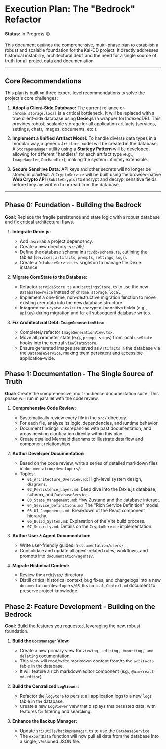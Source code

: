 # Execution Plan: The "Bedrock" Refactor

**Status:** In Progress 🟡

This document outlines the comprehensive, multi-phase plan to establish a robust and scalable foundation for the Kai-CD project. It directly addresses historical instability, architectural debt, and the need for a single source of truth for all project data and documentation.

---

## Core Recommendations

This plan is built on three expert-level recommendations to solve the project's core challenges:

1.  **Adopt a Client-Side Database:** The current reliance on `chrome.storage.local` is a critical bottleneck. It will be replaced with a true client-side database using **Dexie.js** (a wrapper for IndexedDB). This provides robust, scalable storage for all application artifacts (services, settings, chats, images, documents, etc.).

2.  **Implement a Unified Artifact Model:** To handle diverse data types in a modular way, a generic `Artifact` model will be created in the database. A `StorageManager` utility using a **Strategy Pattern** will be developed, allowing for different "handlers" for each artifact type (e.g., `ImageHandler`, `DocHandler`), making the system infinitely extensible.

3.  **Secure Sensitive Data:** API keys and other secrets will no longer be stored in plaintext. A `CryptoService` will be built using the browser-native **Web Crypto API** (`SubtleCrypto`) to encrypt and decrypt sensitive fields before they are written to or read from the database.

---

## Phase 0: Foundation - Building the Bedrock

**Goal:** Replace the fragile persistence and state logic with a robust database and fix critical architectural flaws.

1.  **Integrate Dexie.js:**
    *   Add `dexie` as a project dependency.
    *   Create a new directory: `src/db/`.
    *   Define the database schema in `src/db/schema.ts`, outlining the tables (`services`, `artifacts`, `prompts`, `settings`, `logs`).
    *   Create a `DatabaseService.ts` singleton to manage the Dexie instance.

2.  **Migrate Core State to the Database:**
    *   Refactor `serviceStore.ts` and `settingsStore.ts` to use the new `DatabaseService` instead of `chrome.storage.local`.
    *   Implement a one-time, non-destructive migration function to move existing user data into the new database structure.
    *   Integrate the `CryptoService` to encrypt all sensitive fields (e.g., `apiKey`) during migration and for all subsequent database writes.

3.  **Fix Architectural Debt: `ImageGenerationView`:**
    *   Completely refactor `ImageGenerationView.tsx`.
    *   Move all parameter state (e.g., `prompt`, `steps`) from local `useState` hooks into the central `viewStateStore`.
    *   Ensure generated images are saved as `Artifacts` in the database via the `DatabaseService`, making them persistent and accessible application-wide.

## Phase 1: Documentation - The Single Source of Truth

**Goal:** Create the comprehensive, multi-audience documentation suite. This phase will run in parallel with the code review.

1.  **Comprehensive Code Review:**
    *   Systematically review every file in the `src/` directory.
    *   For each file, analyze its logic, dependencies, and runtime behavior.
    *   Document findings, discrepancies with past documentation, and areas needing clarification directly within this plan.
    *   Create detailed Mermaid diagrams to illustrate data flow and component relationships.

2.  **Author Developer Documentation:**
    *   Based on the code review, write a series of detailed markdown files in `documentation/developers/`.
    *   Topics:
        *   `01_Architecture_Overview.md`: High-level system design, diagrams.
        *   `02_Persistence_Layer.md`: Deep dive into the Dexie.js database, schema, and `DatabaseService`.
        *   `03_State_Management.md`: How Zustand and the database interact.
        *   `04_Service_Definitions.md`: The "Rich Service Definition" model.
        *   `05_UI_Components.md`: Breakdown of the React component hierarchy.
        *   `06_Build_System.md`: Explanation of the Vite build process.
        *   `07_Security.md`: Details on the `CryptoService` implementation.

3.  **Author User & Agent Documentation:**
    *   Write user-friendly guides in `documentation/users/`.
    *   Consolidate and update all agent-related rules, workflows, and prompts into `documentation/agents/`.

4.  **Migrate Historical Context:**
    *   Review the `archives/` directory.
    *   Distill critical historical context, bug fixes, and changelogs into a new `documentation/developers/08_Historical_Context.md` document to preserve project knowledge.

## Phase 2: Feature Development - Building on the Bedrock

**Goal:** Build the features you requested, leveraging the new, robust foundation.

1.  **Build the `DocsManager` View:**
    *   Create a new primary view for `viewing, editing, importing, and deleting` documentation.
    *   This view will read/write markdown content from/to the `artifacts` table in the database.
    *   It will feature a rich markdown editor component (e.g., `@uiw/react-md-editor`).

2.  **Build the Centralized `LogViewer`:**
    *   Refactor the `logStore` to persist all application logs to a new `logs` table in the database.
    *   Create a new `LogViewer` view that displays this persisted data, with features for filtering and searching.

3.  **Enhance the Backup Manager:**
    *   Update `src/utils/backupManager.ts` to use the `DatabaseService`.
    *   The `exportData` function will now pull all data from the database into a single, versioned JSON file.
